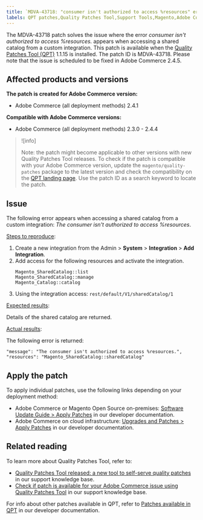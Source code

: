 ```yaml
---
title: `MDVA-43718: "consumer isn't authorized to access %resources" error appears when accessing shared catalog`
labels: QPT patches,Quality Patches Tool,Support Tools,Magento,Adobe Commerce,cloud infrastructure,on-premises,QPT 1.1.15,shared catalog,%resources,consumer,access,custom integration,2.3.0,2.3.1,2.3.2,2.3.2-p2,2.3.3,2.3.3-p1,2.3.4,2.3.4-p2,2.3.5-p1,2.3.5-p2,2.3.6,2.3.6-p1,2.3.7,2.3.7-p1,2.3.7-p2,2.3.7-p3,2.4.0,2.4.0-p1,2.4.1,2.4.1-p1,2.4.2,2.4.2-p1,2.4.2-p2,2.4.3,2.4.3-p1,2.4.3-p2,2.4.4
---
```


The MDVA-43718 patch solves the issue where the error *consumer isn't authorized to access %resources.* appears when accessing a shared catalog from a custom integration. This patch is available when the [Quality Patches Tool (QPT)](https://support.magento.com/hc/en-us/articles/360047139492) 1.1.15 is installed. The patch ID is MDVA-43718. Please note that the issue is scheduled to be fixed in Adobe Commerce 2.4.5.

## Affected products and versions

**The patch is created for Adobe Commerce version:**

* Adobe Commerce (all deployment methods) 2.4.1

**Compatible with Adobe Commerce versions:**

* Adobe Commerce (all deployment methods) 2.3.0 - 2.4.4

>![info]
>
>Note: the patch might become applicable to other versions with new Quality Patches Tool releases. To check if the patch is compatible with your Adobe Commerce version, update the `magento/quality-patches` package to the latest version and check the compatibility on the [QPT landing page](https://devdocs.magento.com/quality-patches/tool.html#patch-grid). Use the patch ID as a search keyword to locate the patch.

## Issue

The following error appears when accessing a shared catalog from a custom integration: *The consumer isn't authorized to access %resources*.

<ins>Steps to reproduce</ins>:

1. Create a new integration from the Admin > **System** > **Integration** > **Add Integration**.
1. Add access for the following resources and activate the integration.
    ```
    Magento_SharedCatalog::list
    Magento_SharedCatalog::manage
    Magento_Catalog::catalog
    ```
1. Using the integration access: `rest/default/V1/sharedCatalog/1`


<ins>Expected results</ins>:

Details of the shared catalog are returned.

<ins>Actual results</ins>:

The following error is returned:
```
"message": "The consumer isn't authorized to access %resources.",
"resources": "Magento_SharedCatalog::sharedCatalog"
```
## Apply the patch

To apply individual patches, use the following links depending on your deployment method:

* Adobe Commerce or Magento Open Source on-premises: [Software Update Guide > Apply Patches](https://devdocs.magento.com/guides/v2.4/comp-mgr/patching/mqp.html) in our developer documentation.
* Adobe Commerce on cloud infrastructure: [Upgrades and Patches > Apply Patches](https://devdocs.magento.com/cloud/project/project-patch.html) in our developer documentation.

## Related reading

To learn more about Quality Patches Tool, refer to:

* [Quality Patches Tool released: a new tool to self-serve quality patches](https://support.magento.com/hc/en-us/articles/360047139492) in our support knowledge base.
* [Check if patch is available for your Adobe Commerce issue using Quality Patches Tool](https://support.magento.com/hc/en-us/articles/360047125252) in our support knowledge base.

For info about other patches available in QPT, refer to [Patches available in QPT](https://devdocs.magento.com/quality-patches/tool.html#patch-grid) in our developer documentation.
